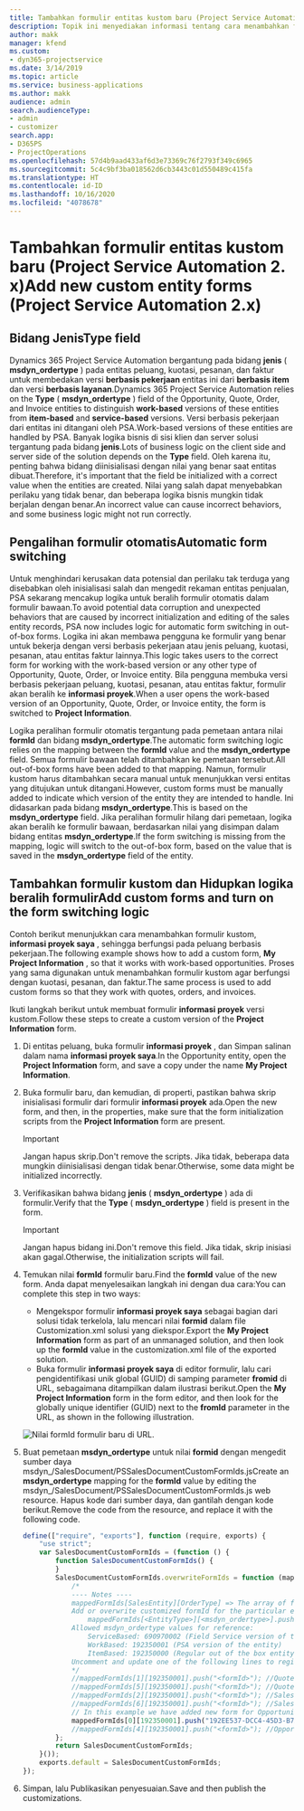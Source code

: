 ```yaml
---
title: Tambahkan formulir entitas kustom baru (Project Service Automation 2. x)
description: Topik ini menyediakan informasi tentang cara menambahkan formulir entitas kustom untuk peluang, kuotasi, pesanan, atau faktur di Dynamics 365 Project Service Automation 2. x.
author: makk
manager: kfend
ms.custom:
- dyn365-projectservice
ms.date: 3/14/2019
ms.topic: article
ms.service: business-applications
ms.author: makk
audience: admin
search.audienceType:
- admin
- customizer
search.app:
- D365PS
- ProjectOperations
ms.openlocfilehash: 57d4b9aad433af6d3e73369c76f2793f349c6965
ms.sourcegitcommit: 5c4c9bf3ba018562d6cb3443c01d550489c415fa
ms.translationtype: HT
ms.contentlocale: id-ID
ms.lasthandoff: 10/16/2020
ms.locfileid: "4078678"
---
```

# <a name="add-new-custom-entity-forms-project-service-automation-2x"></a><span data-ttu-id="f51bf-103">Tambahkan formulir entitas kustom baru (Project Service Automation 2. x)</span><span class="sxs-lookup"><span data-stu-id="f51bf-103">Add new custom entity forms (Project Service Automation 2.x)</span></span>

## <a name="type-field"></a><span data-ttu-id="f51bf-104">Bidang Jenis</span><span class="sxs-lookup"><span data-stu-id="f51bf-104">Type field</span></span> 

<span data-ttu-id="f51bf-105">Dynamics 365 Project Service Automation bergantung pada bidang **jenis** ( **msdyn\_ordertype** ) pada entitas peluang, kuotasi, pesanan, dan faktur untuk membedakan versi **berbasis pekerjaan** entitas ini dari **berbasis item** dan versi **berbasis layanan**.</span><span class="sxs-lookup"><span data-stu-id="f51bf-105">Dynamics 365 Project Service Automation relies on the **Type** ( **msdyn\_ordertype** ) field of the Opportunity, Quote, Order, and Invoice entities to distinguish **work-based** versions of these entities from **item-based** and **service-based** versions.</span></span> <span data-ttu-id="f51bf-106">Versi berbasis pekerjaan dari entitas ini ditangani oleh PSA.</span><span class="sxs-lookup"><span data-stu-id="f51bf-106">Work-based versions of these entities are handled by PSA.</span></span> <span data-ttu-id="f51bf-107">Banyak logika bisnis di sisi klien dan server solusi tergantung pada bidang **jenis**.</span><span class="sxs-lookup"><span data-stu-id="f51bf-107">Lots of business logic on the client side and server side of the solution depends on the **Type** field.</span></span> <span data-ttu-id="f51bf-108">Oleh karena itu, penting bahwa bidang diinisialisasi dengan nilai yang benar saat entitas dibuat.</span><span class="sxs-lookup"><span data-stu-id="f51bf-108">Therefore, it's important that the field be initialized with a correct value when the entities are created.</span></span> <span data-ttu-id="f51bf-109">Nilai yang salah dapat menyebabkan perilaku yang tidak benar, dan beberapa logika bisnis mungkin tidak berjalan dengan benar.</span><span class="sxs-lookup"><span data-stu-id="f51bf-109">An incorrect value can cause incorrect behaviors, and some business logic might not run correctly.</span></span>

## <a name="automatic-form-switching"></a><span data-ttu-id="f51bf-110">Pengalihan formulir otomatis</span><span class="sxs-lookup"><span data-stu-id="f51bf-110">Automatic form switching</span></span>

<span data-ttu-id="f51bf-111">Untuk menghindari kerusakan data potensial dan perilaku tak terduga yang disebabkan oleh inisialisasi salah dan mengedit rekaman entitas penjualan, PSA sekarang mencakup logika untuk beralih formulir otomatis dalam formulir bawaan.</span><span class="sxs-lookup"><span data-stu-id="f51bf-111">To avoid potential data corruption and unexpected behaviors that are caused by incorrect initialization and editing of the sales entity records, PSA now includes logic for automatic form switching in out-of-box forms.</span></span> <span data-ttu-id="f51bf-112">Logika ini akan membawa pengguna ke formulir yang benar untuk bekerja dengan versi berbasis pekerjaan atau jenis peluang, kuotasi, pesanan, atau entitas faktur lainnya.</span><span class="sxs-lookup"><span data-stu-id="f51bf-112">This logic takes users to the correct form for working with the work-based version or any other type of Opportunity, Quote, Order, or Invoice entity.</span></span> <span data-ttu-id="f51bf-113">Bila pengguna membuka versi berbasis pekerjaan peluang, kuotasi, pesanan, atau entitas faktur, formulir akan beralih ke **informasi proyek**.</span><span class="sxs-lookup"><span data-stu-id="f51bf-113">When a user opens the work-based version of an Opportunity, Quote, Order, or Invoice entity, the form is switched to **Project Information**.</span></span>

<span data-ttu-id="f51bf-114">Logika peralihan formulir otomatis tergantung pada pemetaan antara nilai **formId** dan bidang **msdyn\_ordertype**.</span><span class="sxs-lookup"><span data-stu-id="f51bf-114">The automatic form switching logic relies on the mapping between the **formId** value and the **msdyn\_ordertype** field.</span></span> <span data-ttu-id="f51bf-115">Semua formulir bawaan telah ditambahkan ke pemetaan tersebut.</span><span class="sxs-lookup"><span data-stu-id="f51bf-115">All out-of-box forms have been added to that mapping.</span></span> <span data-ttu-id="f51bf-116">Namun, formulir kustom harus ditambahkan secara manual untuk menunjukkan versi entitas yang ditujukan untuk ditangani.</span><span class="sxs-lookup"><span data-stu-id="f51bf-116">However, custom forms must be manually added to indicate which version of the entity they are intended to handle.</span></span> <span data-ttu-id="f51bf-117">Ini didasarkan pada bidang **msdyn\_ordertype**.</span><span class="sxs-lookup"><span data-stu-id="f51bf-117">This is based on the **msdyn\_ordertype** field.</span></span> <span data-ttu-id="f51bf-118">Jika peralihan formulir hilang dari pemetaan, logika akan beralih ke formulir bawaan, berdasarkan nilai yang disimpan dalam bidang entitas **msdyn\_ordertype**.</span><span class="sxs-lookup"><span data-stu-id="f51bf-118">If the form switching is missing from the mapping, logic will switch to the out-of-box form, based on the value that is saved in the **msdyn\_ordertype** field of the entity.</span></span>

## <a name="add-custom-forms-and-turn-on-the-form-switching-logic"></a><span data-ttu-id="f51bf-119">Tambahkan formulir kustom dan Hidupkan logika beralih formulir</span><span class="sxs-lookup"><span data-stu-id="f51bf-119">Add custom forms and turn on the form switching logic</span></span>

<span data-ttu-id="f51bf-120">Contoh berikut menunjukkan cara menambahkan formulir kustom, **informasi proyek saya** , sehingga berfungsi pada peluang berbasis pekerjaan.</span><span class="sxs-lookup"><span data-stu-id="f51bf-120">The following example shows how to add a custom form, **My Project Information** , so that it works with work-based opportunities.</span></span> <span data-ttu-id="f51bf-121">Proses yang sama digunakan untuk menambahkan formulir kustom agar berfungsi dengan kuotasi, pesanan, dan faktur.</span><span class="sxs-lookup"><span data-stu-id="f51bf-121">The same process is used to add custom forms so that they work with quotes, orders, and invoices.</span></span>

<span data-ttu-id="f51bf-122">Ikuti langkah berikut untuk membuat formulir **informasi proyek** versi kustom.</span><span class="sxs-lookup"><span data-stu-id="f51bf-122">Follow these steps to create a custom version of the **Project Information** form.</span></span>

1. <span data-ttu-id="f51bf-123">Di entitas peluang, buka formulir **informasi proyek** , dan Simpan salinan dalam nama **informasi proyek saya**.</span><span class="sxs-lookup"><span data-stu-id="f51bf-123">In the Opportunity entity, open the **Project Information** form, and save a copy under the name **My Project Information**.</span></span>
2. <span data-ttu-id="f51bf-124">Buka formulir baru, dan kemudian, di properti, pastikan bahwa skrip inisialisasi formulir dari formulir **informasi proyek** ada.</span><span class="sxs-lookup"><span data-stu-id="f51bf-124">Open the new form, and then, in the properties, make sure that the form initialization scripts from the **Project Information** form are present.</span></span> 

    > [!IMPORTANT]
    > <span data-ttu-id="f51bf-125">Jangan hapus skrip.</span><span class="sxs-lookup"><span data-stu-id="f51bf-125">Don't remove the scripts.</span></span> <span data-ttu-id="f51bf-126">Jika tidak, beberapa data mungkin diinisialisasi dengan tidak benar.</span><span class="sxs-lookup"><span data-stu-id="f51bf-126">Otherwise, some data might be initialized incorrectly.</span></span>

3. <span data-ttu-id="f51bf-127">Verifikasikan bahwa bidang **jenis** ( **msdyn\_ordertype** ) ada di formulir.</span><span class="sxs-lookup"><span data-stu-id="f51bf-127">Verify that the **Type** ( **msdyn\_ordertype** ) field is present in the form.</span></span> 

    > [!IMPORTANT]
    > <span data-ttu-id="f51bf-128">Jangan hapus bidang ini.</span><span class="sxs-lookup"><span data-stu-id="f51bf-128">Don't remove this field.</span></span> <span data-ttu-id="f51bf-129">Jika tidak, skrip inisiasi akan gagal.</span><span class="sxs-lookup"><span data-stu-id="f51bf-129">Otherwise, the initialization scripts will fail.</span></span>

4. <span data-ttu-id="f51bf-130">Temukan nilai **formId** formulir baru.</span><span class="sxs-lookup"><span data-stu-id="f51bf-130">Find the **formId** value of the new form.</span></span> <span data-ttu-id="f51bf-131">Anda dapat menyelesaikan langkah ini dengan dua cara:</span><span class="sxs-lookup"><span data-stu-id="f51bf-131">You can complete this step in two ways:</span></span>

    - <span data-ttu-id="f51bf-132">Mengekspor formulir **informasi proyek saya** sebagai bagian dari solusi tidak terkelola, lalu mencari nilai **formid** dalam file Customization.xml solusi yang diekspor.</span><span class="sxs-lookup"><span data-stu-id="f51bf-132">Export the **My Project Information** form as part of an unmanaged solution, and then look up the **formId** value in the customization.xml file of the exported solution.</span></span>
    - <span data-ttu-id="f51bf-133">Buka formulir **informasi proyek saya** di editor formulir, lalu cari pengidentifikasi unik global (GUID) di samping parameter **fromid** di URL, sebagaimana ditampilkan dalam ilustrasi berikut.</span><span class="sxs-lookup"><span data-stu-id="f51bf-133">Open the **My Project Information** form in the form editor, and then look for the globally unique identifier (GUID) next to the **fromId** parameter in the URL, as shown in the following illustration.</span></span>

    ![Nilai formId formulir baru di URL.](media/how-to-add-custom-forms-in-v2.0.png)

5. <span data-ttu-id="f51bf-135">Buat pemetaan **msdyn\_ordertype** untuk nilai **formid** dengan mengedit sumber daya msdyn\_/SalesDocument/PSSalesDocumentCustomFormIds.js</span><span class="sxs-lookup"><span data-stu-id="f51bf-135">Create an **msdyn\_ordertype** mapping for the **formId** value by editing the msdyn\_/SalesDocument/PSSalesDocumentCustomFormIds.js web resource.</span></span> <span data-ttu-id="f51bf-136">Hapus kode dari sumber daya, dan gantilah dengan kode berikut.</span><span class="sxs-lookup"><span data-stu-id="f51bf-136">Remove the code from the resource, and replace it with the following code.</span></span>

    ```javascript
    define(["require", "exports"], function (require, exports) {
        "use strict";
        var SalesDocumentCustomFormIds = (function () {
            function SalesDocumentCustomFormIds() {
            }
            SalesDocumentCustomFormIds.overwriteFormIds = function (mappedFormIds) {
                /*
                ---- Notes ----
                mappedFormIds[SalesEntity][OrderType] => The array of forms IDs that support particular entity and order type
                Add or overwrite customized formId for the particular entity and order type by calling:
                    mappedFormIds[<EntityType>][<msdyn_ordertype>].push("<formId>");
                Allowed msdyn_ordertype values for reference:
                    ServiceBased: 690970002 (Field Service version of the entity)
                    WorkBased: 192350001 (PSA version of the entity)
                    ItemBased: 192350000 (Regular out of the box entity)
                Uncomment and update one of the following lines to register custom PSA form for required entity:
                */      
                //mappedFormIds[1][192350001].push("<formId>"); //Quote
                //mappedFormIds[5][192350001].push("<formId>"); //Quote Line
                //mappedFormIds[2][192350001].push("<formId>"); //Sales Order
                //mappedFormIds[6][192350001].push("<formId>"); //Sales Order Line
                // In this example we have added new form for Opportunity
                mappedFormIds[0][192350001].push("192EE537-DCC4-45D3-B7AF-EA694B9113D2"); //Opportunity
                //mappedFormIds[4][192350001].push("<formId>"); //Opportunity Line
            };
            return SalesDocumentCustomFormIds;
        }());
        exports.default = SalesDocumentCustomFormIds;
    });
    ```

6. <span data-ttu-id="f51bf-137">Simpan, lalu Publikasikan penyesuaian.</span><span class="sxs-lookup"><span data-stu-id="f51bf-137">Save and then publish the customizations.</span></span>
